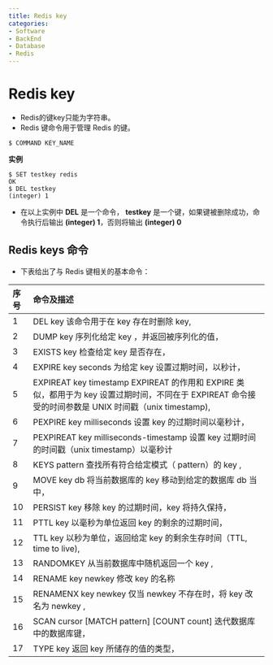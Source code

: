 ```yaml
---
title: Redis key
categories:
- Software
- BackEnd
- Database
- Redis
---
```

# Redis key

- Redis的键key只能为字符串。
- Redis 键命令用于管理 Redis 的键。

```
$ COMMAND KEY_NAME
```

**实例**

```
$ SET testkey redis
OK
$ DEL testkey
(integer) 1
```

- 在以上实例中 **DEL** 是一个命令， **testkey** 是一个键，如果键被删除成功，命令执行后输出 **(integer) 1**，否则将输出 **(integer) 0**

## Redis keys 命令

- 下表给出了与 Redis 键相关的基本命令：

| 序号 | 命令及描述                                                   |
| :--- | :----------------------------------------------------------- |
| 1    | DEL key 该命令用于在 key 存在时删除 key,                     |
| 2    | DUMP key  序列化给定 key ，并返回被序列化的值，                |
| 3    | EXISTS key  检查给定 key 是否存在，                           |
| 4    | EXPIRE key seconds 为给定 key 设置过期时间，以秒计，           |
| 5    | EXPIREAT key timestamp  EXPIREAT 的作用和 EXPIRE 类似，都用于为 key 设置过期时间，不同在于 EXPIREAT 命令接受的时间参数是 UNIX 时间戳（unix timestamp), |
| 6    | PEXPIRE key milliseconds  设置 key 的过期时间以毫秒计，       |
| 7    | PEXPIREAT key milliseconds-timestamp  设置 key 过期时间的时间戳（unix timestamp）以毫秒计 |
| 8    | KEYS pattern  查找所有符合给定模式（ pattern）的 key ,         |
| 9    | MOVE key db  将当前数据库的 key 移动到给定的数据库 db 当中，  |
| 10   | PERSIST key  移除 key 的过期时间，key 将持久保持，             |
| 11   | PTTL key  以毫秒为单位返回 key 的剩余的过期时间，             |
| 12   | TTL key  以秒为单位，返回给定 key 的剩余生存时间（TTL, time to live), |
| 13   | RANDOMKEY  从当前数据库中随机返回一个 key ,                  |
| 14   | RENAME key newkey  修改 key 的名称                           |
| 15   | RENAMENX key newkey  仅当 newkey 不存在时，将 key 改名为 newkey , |
| 16   | SCAN cursor [MATCH pattern\] [COUNT count]  迭代数据库中的数据库键， |
| 17   | TYPE key  返回 key 所储存的值的类型，                         |